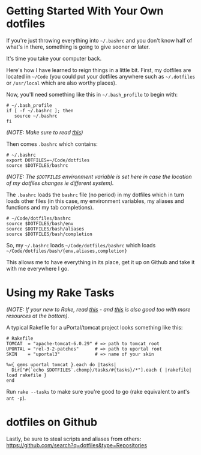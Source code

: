 Getting Started With Your Own dotfiles
======================================

If you're just throwing everything into `~/.bashrc` and you don't know half of what's in there, something is going to give sooner or later.

It's time you take your computer back.

Here's how I have learned to reign things in a little bit. First, my dotfiles are located in `~/Code` (you could put your dotfiles anywhere such as `~/.dotfiles` or `/usr/local` which are also worthy places).

Now, you'll need something like this in `~/.bash_profile` to begin with:

    # ~/.bash_profile
    if [ -f ~/.bashrc ]; then
       source ~/.bashrc
    fi

*(NOTE: Make sure to read [this](http://www.joshstaiger.org/archives/2005/07/bash_profile_vs.html))*

Then comes `.bashrc` which contains:

	# ~/.bashrc
	export DOTFILES=~/Code/dotfiles
	source $DOTFILES/bashrc
	
*(NOTE: The `$DOTFILES` environment variable is set here in case the location of my dotfiles changes ie different system).*

The `.bashrc` loads the `bashrc` file (no period) in my dotfiles which in turn loads other files (in this case, my environment variables, my aliases and functions and my tab completions).

	# ~/Code/dotfiles/bashrc
	source $DOTFILES/bash/env
	source $DOTFILES/bash/aliases
	source $DOTFILES/bash/completion

So, my `~/.bashrc` loads `~/Code/dotfiles/bashrc` which loads `~/Code/dotfiles/bash/{env,aliases,completion}`

This allows me to have everything in its place, get it up on Github and take it with me everywhere I go.

Using my Rake Tasks
===================

*(NOTE: If your new to Rake, read [this](http://rake.rubyforge.org/files/doc/rational_rdoc.html) - and [this](http://jasonseifer.com/2010/04/06/rake-tutorial) is also good too with more resources at the bottom).*

A typical Rakefile for a uPortal/tomcat project looks something like this:
	
	# Rakefile
	TOMCAT  = "apache-tomcat-6.0.29" # => path to tomcat root
	UPORTAL = "rel-3-2-patches"      # => path to uportal root
	SKIN    = "uportal3"             # => name of your skin

	%w{ gems uportal tomcat }.each do |tasks|
	  Dir["#{`echo $DOTFILES`.chomp}/tasks/#{tasks}/*"].each { |rakefile| load rakefile }
	end

Run `rake --tasks` to make sure you're good to go (rake equivalent to ant's `ant -p`).
	
dotfiles on Github
==================

Lastly, be sure to steal scripts and aliases from others: <https://github.com/search?q=dotfiles&type=Repositories>